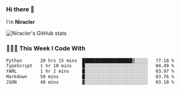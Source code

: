 ### Hi there 👋

I'm **Niracler**

![Niracler's GitHub stats](https://github-readme-stats.vercel.app/api?username=Niracler&show_icons=true)


### 👨🏻‍💻 This Week I Code With

<!--START_SECTION:waka-->

```txt
Python       20 hrs 15 mins  ███████████████████▒░░░░░   77.18 %
TypeScript   1 hr 10 mins    █░░░░░░░░░░░░░░░░░░░░░░░░   04.49 %
YAML         1 hr 2 mins     █░░░░░░░░░░░░░░░░░░░░░░░░   03.97 %
Markdown     59 mins         █░░░░░░░░░░░░░░░░░░░░░░░░   03.76 %
JSON         48 mins         ▓░░░░░░░░░░░░░░░░░░░░░░░░   03.10 %
```

<!--END_SECTION:waka-->
